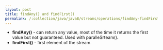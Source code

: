 ```yaml
---
layout: post
title: findAny() and findFirst()
permalink: /:collection/java/java8/streams/operations/findAny-findFirst
---
```


*	**findAny()** - can return any value, most of the time it returns the first value but not guaranteed. Used with paralleSrteam().
*	**findFirst()** - first element of the stream.
